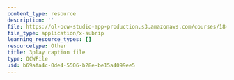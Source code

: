 ```yaml
---
content_type: resource
description: ''
file: https://ol-ocw-studio-app-production.s3.amazonaws.com/courses/18-06sc-linear-algebra-fall-2011/b69afa4c0de45506b28ebe15a4099ee5_GLFg2UBMAxc.vtt
file_type: application/x-subrip
learning_resource_types: []
resourcetype: Other
title: 3play caption file
type: OCWFile
uid: b69afa4c-0de4-5506-b28e-be15a4099ee5
---
```

